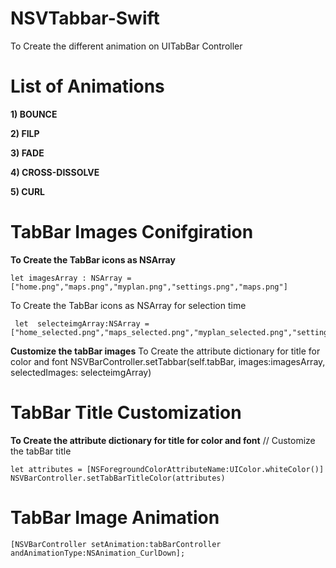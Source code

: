 # NSVTabbar-Swift
To Create the different animation on UITabBar Controller 

# List of Animations

**1) BOUNCE**

**2) FILP**

**3) FADE** 

**4) CROSS-DISSOLVE**

**5) CURL** 

# TabBar Images Conifgiration 

 **To Create the TabBar icons as NSArray**
 
    let imagesArray : NSArray = ["home.png","maps.png","myplan.png","settings.png","maps.png"]
    
  To Create the TabBar icons as NSArray for selection time
    
     let  selecteimgArray:NSArray = ["home_selected.png","maps_selected.png","myplan_selected.png","settings_selected.png","maps_selected.png"]
 
 **Customize the tabBar images**
    To Create the attribute dictionary for title for color and font
     NSVBarController.setTabbar(self.tabBar, images:imagesArray, selectedImages: selecteimgArray)
# TabBar Title Customization

 **To Create the attribute dictionary for title for color and font**
  // Customize the tabBar title
 
    let attributes = [NSForegroundColorAttributeName:UIColor.whiteColor()]
    NSVBarController.setTabBarTitleColor(attributes)
  
# TabBar Image Animation 

    [NSVBarController setAnimation:tabBarController andAnimationType:NSAnimation_CurlDown];

